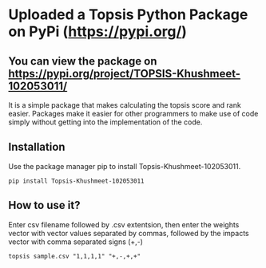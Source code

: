 # Uploaded a Topsis Python Package on PyPi (https://pypi.org/) 

## You can view the package on https://pypi.org/project/TOPSIS-Khushmeet-102053011/
It is a simple package that makes calculating the topsis score and rank easier. Packages make it easier for other programmers to make use of code simply without getting into the implementation of the code.


## Installation

Use the package manager pip to install Topsis-Khushmeet-102053011.

```pip install Topsis-Khushmeet-102053011```

## How to use it?

Enter csv filename followed by .csv extentsion, then enter the weights vector with vector values separated by commas, followed by the impacts vector with comma separated signs (+,-)

```topsis sample.csv "1,1,1,1" "+,-,+,+"```
